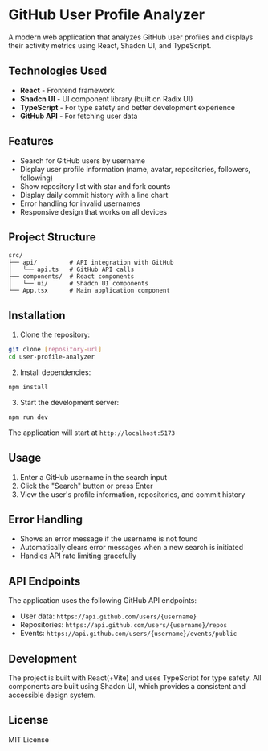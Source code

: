# GitHub User Profile Analyzer

A modern web application that analyzes GitHub user profiles and displays their activity metrics using React, Shadcn UI, and TypeScript.

## Technologies Used

- **React** - Frontend framework
- **Shadcn UI** - UI component library (built on Radix UI)
- **TypeScript** - For type safety and better development experience
- **GitHub API** - For fetching user data

## Features

- Search for GitHub users by username
- Display user profile information (name, avatar, repositories, followers, following)
- Show repository list with star and fork counts
- Display daily commit history with a line chart
- Error handling for invalid usernames
- Responsive design that works on all devices

## Project Structure

```
src/
├── api/         # API integration with GitHub
│   └── api.ts   # GitHub API calls
├── components/  # React components
│   └── ui/      # Shadcn UI components
└── App.tsx      # Main application component
```

## Installation

1. Clone the repository:
```bash
git clone [repository-url]
cd user-profile-analyzer
```

2. Install dependencies:
```bash
npm install
```

3. Start the development server:
```bash
npm run dev
```

The application will start at `http://localhost:5173`

## Usage

1. Enter a GitHub username in the search input
2. Click the "Search" button or press Enter
3. View the user's profile information, repositories, and commit history

## Error Handling

- Shows an error message if the username is not found
- Automatically clears error messages when a new search is initiated
- Handles API rate limiting gracefully

## API Endpoints

The application uses the following GitHub API endpoints:

- User data: `https://api.github.com/users/{username}`
- Repositories: `https://api.github.com/users/{username}/repos`
- Events: `https://api.github.com/users/{username}/events/public`

## Development

The project is built with React(+Vite) and uses TypeScript for type safety. All components are built using Shadcn UI, which provides a consistent and accessible design system.

## License

MIT License
